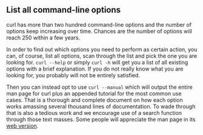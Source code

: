 ## List all command-line options

curl has more than two hundred command-line options and the number of options
keep increasing over time. Chances are the number of options will reach 250
within a few years.

In order to find out which options you need to perform as certain action, you
can, of course, list all options, scan through the list and pick the one you
are looking for. `curl --help` or simply `curl -h` will get you a list of all
existing options with a brief explanation. If you do not really know what
you are looking for, you probably will not be entirely satisfied.

Then you can instead opt to use `curl --manual` which will output the entire
man page for curl plus an appended tutorial for the most common use
cases. That is a thorough and complete document on how each option works
amassing several thousand lines of documentation. To wade through that is also
a tedious work and we encourage use of a search function through those text
masses. Some people will appreciate the man page in its [web
version](https://curl.haxx.se/docs/manpage.html).

